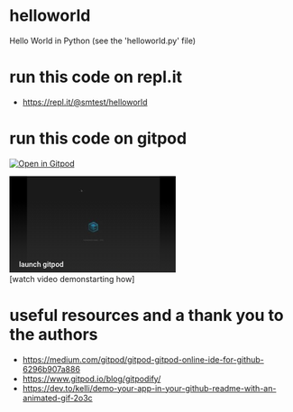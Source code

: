 # helloworld
Hello World in Python (see the 'helloworld.py' file)

# run this code on repl.it
* https://repl.it/@smtest/helloworld

# run this code on gitpod
[![Open in Gitpod](https://gitpod.io/button/open-in-gitpod.svg)](https://gitpod.io/#https://github.com/sho-portfolio/helloworld)

[![gitpod video](misc/launch-gitpod-img.png)](https://www.youtube.com/embed/xEd6JFqaLDw)
<br>[watch video demonstarting how]

# useful resources and a thank you to the authors
* https://medium.com/gitpod/gitpod-gitpod-online-ide-for-github-6296b907a886
* https://www.gitpod.io/blog/gitpodify/
* https://dev.to/kelli/demo-your-app-in-your-github-readme-with-an-animated-gif-2o3c

